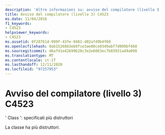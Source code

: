 ```yaml
---
description: 'Altre informazioni su: avviso del compilatore (livello 3) C4523'
title: Avviso del compilatore (livello 3) C4523
ms.date: 11/04/2016
f1_keywords:
- C4523
helpviewer_keywords:
- C4523
ms.assetid: 0f28761d-999f-43fe-9481-d02afd9b4f60
ms.openlocfilehash: 0ab1526863eb9fce3ae00ce0349abf7d009bf460
ms.sourcegitcommit: d6af41e42699628c3e2e6063ec7b03931a49a098
ms.translationtype: MT
ms.contentlocale: it-IT
ms.lasthandoff: 12/11/2020
ms.locfileid: "97257953"
---
```

# <a name="compiler-warning-level-3-c4523"></a>Avviso del compilatore (livello 3) C4523

' Class ': specificati più distruttori

La classe ha più distruttori.
